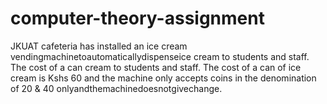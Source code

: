 # computer-theory-assignment
 JKUAT cafeteria has installed an ice cream vendingmachinetoautomaticallydispenseice cream to students and staff. The cost of a can cream to students and staff. The cost of a can of ice cream is Kshs 60 and the machine only accepts coins in the denomination of 20 &amp; 40 onlyandthemachinedoesnotgivechange.
